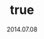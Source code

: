 ---
wip: "True"
id: "8156"
title:
  de: "Unversteckte Lederkarte"
  en: "Unhidden Leather Map"
  fr: "Carte secrète en cuir"
  ja: "隠された地図G1"
  cn: "鞣革制的隐藏地图"
  ko: "1등급 숨겨진 지도"
layout: treasuremap
page_type: guide
categories: "treasuremap"
instanceType: "treasuremap"
date: "2014.07.08"
patchNumber: "2.3"
patchName: "Defenders of Eorzea"
expac: "arr"
image: "/assets/img/content/klassen/Chocobo.webp"
terms:
    - term: "TreasureMaps"
    - term: "Defenders of Eorzea"
sortid: 7
order: 7
plvl: 50
slug: "unversteckte_lederkarte"
maxpartysize: 1
zones:
  - zonename: "Central Shroud"
    fullimage: "/assets/img/treasuremaps/Unversteckte Lederkarte/Tiefer Wald/Tiefer Wald.webp"
    subimage:
      - "/assets/img/treasuremaps/Unversteckte Lederkarte/Tiefer Wald/A.webp"
      - "/assets/img/treasuremaps/Unversteckte Lederkarte/Tiefer Wald/B.webp"
  - zonename: "Lower La Noscea"
    fullimage: "/assets/img/treasuremaps/Unversteckte Lederkarte/Unteres La Noscea/Unteres La Noscea.webp"
    subimage:
      - "/assets/img/treasuremaps/Unversteckte Lederkarte/Unteres La Noscea/A.webp"
      - "/assets/img/treasuremaps/Unversteckte Lederkarte/Unteres La Noscea/B.webp"
  - zonename: "Eastern La Noscea"
    fullimage: "/assets/img/treasuremaps/Unversteckte Lederkarte/Östliches La Noscea/Östliches La Noscea.webp"
    subimage:
      - "/assets/img/treasuremaps/Unversteckte Lederkarte/Östliches La Noscea/A.webp"
      - "/assets/img/treasuremaps/Unversteckte Lederkarte/Östliches La Noscea/B.webp"
  - zonename: "Western La Noscea"
    fullimage: "/assets/img/treasuremaps/Unversteckte Lederkarte/Westliches La Noscea/Westliches La Noscea.webp"
    subimage:
      - "/assets/img/treasuremaps/Unversteckte Lederkarte/Westliches La Noscea/A.webp"
      - "/assets/img/treasuremaps/Unversteckte Lederkarte/Westliches La Noscea/B.webp"
  - zonename: "Upper La Noscea"
    fullimage: "/assets/img/treasuremaps/Unversteckte Lederkarte/Oberes La Noscea/Oberes La Noscea.webp"
    subimage:
      - "/assets/img/treasuremaps/Unversteckte Lederkarte/Oberes La Noscea/A.webp"
      - "/assets/img/treasuremaps/Unversteckte Lederkarte/Oberes La Noscea/B.webp"
  - zonename: "Outer La Noscea"
    fullimage: "/assets/img/treasuremaps/Unversteckte Lederkarte/Äußeres La Noscea/Äußeres La Noscea.webp"
    subimage:
      - "/assets/img/treasuremaps/Unversteckte Lederkarte/Äußeres La Noscea/A.webp"
      - "/assets/img/treasuremaps/Unversteckte Lederkarte/Äußeres La Noscea/B.webp"
  - zonename: "East Shroud"
    fullimage: "/assets/img/treasuremaps/Unversteckte Lederkarte/Ostwald/Ostwald.webp"
    subimage:
      - "/assets/img/treasuremaps/Unversteckte Lederkarte/Ostwald/A.webp"
      - "/assets/img/treasuremaps/Unversteckte Lederkarte/Ostwald/B.webp"
  - zonename: "Western Thanalan"
    fullimage: "/assets/img/treasuremaps/Unversteckte Lederkarte/Westliches Thanalan/Westliches Thanalan.webp"
    subimage:
      - "/assets/img/treasuremaps/Unversteckte Lederkarte/Westliches Thanalan/A.webp"
      - "/assets/img/treasuremaps/Unversteckte Lederkarte/Westliches Thanalan/B.webp"
  - zonename: "Central Thanalan"
    fullimage: "/assets/img/treasuremaps/Unversteckte Lederkarte/Zentrales Thanalan/Zentrales Thanalan.webp"
    subimage:
      - "/assets/img/treasuremaps/Unversteckte Lederkarte/Zentrales Thanalan/A.webp"
      - "/assets/img/treasuremaps/Unversteckte Lederkarte/Zentrales Thanalan/B.webp"
  - zonename: "Eastern Thanalan"
    fullimage: "/assets/img/treasuremaps/Unversteckte Lederkarte/Östliches Thanalan/Östliches Thanalan.webp"
    subimage:
      - "/assets/img/treasuremaps/Unversteckte Lederkarte/Östliches Thanalan/A.webp"
      - "/assets/img/treasuremaps/Unversteckte Lederkarte/Östliches Thanalan/B.webp"
  - zonename: "Southern Thanalan"
    fullimage: "/assets/img/treasuremaps/Unversteckte Lederkarte/Südliches Thanalan/Südliches Thanalan.webp"
    subimage:
      - "/assets/img/treasuremaps/Unversteckte Lederkarte/Südliches Thanalan/A.webp"
      - "/assets/img/treasuremaps/Unversteckte Lederkarte/Südliches Thanalan/B.webp"
  - zonename: "Northern Thanalan"
    fullimage: "/assets/img/treasuremaps/Unversteckte Lederkarte/Nördliches Thanalan/Nördliches Thanalan.webp"
    subimage:
      - "/assets/img/treasuremaps/Unversteckte Lederkarte/Nördliches Thanalan/A.webp"
      - "/assets/img/treasuremaps/Unversteckte Lederkarte/Nördliches Thanalan/B.webp"
  - zonename: "Coerthas Central Highlands"
    fullimage: "/assets/img/treasuremaps/Unversteckte Lederkarte/Zentrales Hochland von Coerthas/Zentrales Hochland von Coerthas.webp"
    subimage:
      - "/assets/img/treasuremaps/Unversteckte Lederkarte/Zentrales Hochland von Coerthas/A.webp"
      - "/assets/img/treasuremaps/Unversteckte Lederkarte/Zentrales Hochland von Coerthas/B.webp"
  - zonename: "Mor Dhona"
    fullimage: "/assets/img/treasuremaps/Unversteckte Lederkarte/Mor Dhona/Mor Dhona.webp"
    subimage:
      - "/assets/img/treasuremaps/Unversteckte Lederkarte/Mor Dhona/A.webp"
      - "/assets/img/treasuremaps/Unversteckte Lederkarte/Mor Dhona/B.webp"
  - zonename: "South Shroud"
    fullimage: "/assets/img/treasuremaps/Unversteckte Lederkarte/Südwald/Südwald.webp"
    subimage:
      - "/assets/img/treasuremaps/Unversteckte Lederkarte/Südwald/A.webp"
      - "/assets/img/treasuremaps/Unversteckte Lederkarte/Südwald/B.webp"
  - zonename: "North Shroud"
    fullimage: "/assets/img/treasuremaps/Unversteckte Lederkarte/Nordwald/Nordwald.webp"
    subimage:
      - "/assets/img/treasuremaps/Unversteckte Lederkarte/Nordwald/A.webp"
      - "/assets/img/treasuremaps/Unversteckte Lederkarte/Nordwald/B.webp"
  - zonename: "Middle La Noscea"
    fullimage: "/assets/img/treasuremaps/Unversteckte Lederkarte/Zentrales La Noscea/Zentrales La Noscea.webp"
    subimage:
      - "/assets/img/treasuremaps/Unversteckte Lederkarte/Zentrales La Noscea/A.webp"
      - "/assets/img/treasuremaps/Unversteckte Lederkarte/Zentrales La Noscea/B.webp"
---